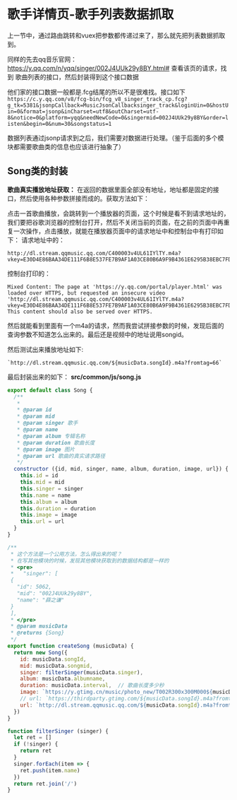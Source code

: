 # 歌手详情页-歌手列表数据抓取

上一节中，通过路由跳转和vuex把参数都传递过来了，那么就先把列表数据抓取到。

同样的先去qq音乐官网：https://y.qq.com/n/yqq/singer/002J4UUk29y8BY.html# 查看该页的请求，找到 歌曲列表的接口，然后封装得到这个接口数据

他们家的接口数据一般都是.fcg结尾的所以不是很难找。接口如下`https://c.y.qq.com/v8/fcg-bin/fcg_v8_singer_track_cp.fcg?g_tk=5381&jsonpCallback=MusicJsonCallbacksinger_track&loginUin=0&hostUin=0&format=jsonp&inCharset=utf8&outCharset=utf-8&notice=0&platform=yqq&needNewCode=0&singermid=002J4UUk29y8BY&order=listen&begin=0&num=30&songstatus=1`

数据列表通过jsonp请求到之后，我们需要对数据进行处理。（鉴于后面的多个模块都需要歌曲类的信息也应该进行抽象了）
## Song类的封装

**歌曲真实播放地址获取：**
在返回的数据里面全部没有地址，地址都是固定的接口，然后使用各种参数拼接而成的。获取方法如下：

点击一首歌曲播放，会跳转到一个播放器的页面，这个时候是看不到请求地址的，我们要把谷歌浏览器的控制台打开，然后不关闭当前的页面，在之前的页面中再重复一次操作，点击播放，就能在播放器页面中的请求地址中和控制台中有打印如下：
请求地址中的：
```
http://dl.stream.qqmusic.qq.com/C400003v4UL61IYlTY.m4a?vkey=E30D4E86BAA34DE111F6B8E537FE7B9AF1A03CE80B6A9F9B4361E6295B38EBC7FD22D70A28D7CBF608B93F8FF590AA8E4D977410B1F63874&guid=6078336128&uin=0&fromtag=66
```
控制台打印的：
```
Mixed Content: The page at 'https://y.qq.com/portal/player.html' was loaded over HTTPS, but requested an insecure video 'http://dl.stream.qqmusic.qq.com/C400003v4UL61IYlTY.m4a?vkey=E30D4E86BAA34DE111F6B8E537FE7B9AF1A03CE80B6A9F9B4361E6295B38EBC7FD22D70A28D7CBF608B93F8FF590AA8E4D977410B1F63874&guid=6078336128&uin=0&fromtag=66'. This content should also be served over HTTPS.
```

然后就能看到里面有一个m4a的请求，然而我尝试拼接参数的时候，发现后面的查询参数不知道怎么出来的。最后还是视频中的地址说用songid。

然后测试出来播放地址如下:
```
`http://dl.stream.qqmusic.qq.com/${musicData.songId}.m4a?fromtag=66`
```

最后封装出来的如下：
**src/common/js/song.js**
```javascript
export default class Song {
  /**
   *
   * @param id
   * @param mid
   * @param singer 歌手
   * @param name
   * @param album 专辑名称
   * @param duration 歌曲长度
   * @param image 图片
   * @param url 歌曲的真实请求路径
   */
  constructor ({id, mid, singer, name, album, duration, image, url}) {
    this.id = id
    this.mid = mid
    this.singer = singer
    this.name = name
    this.album = album
    this.duration = duration
    this.image = image
    this.url = url
  }
}

/**
 * 这个方法是一个公用方法，怎么得出来的呢？
 * 在写其他模块的时候，发现其他模块获取到的数据结构都是一样的
 * <pre>
 *   "singer": [
 {
   "id": 5062,
   "mid": "002J4UUk29y8BY",
   "name": "薛之谦"
 }
 ],
 * </pre>
 * @param musicData
 * @returns {Song}
 */
export function createSong (musicData) {
  return new Song({
    id: musicData.songId,
    mid: musicData.songmid,
    singer: filterSinger(musicData.singer),
    album: musicData.albumname,
    duration: musicData.interval,  // 歌曲长度多少秒
    image: `https://y.gtimg.cn/music/photo_new/T002R300x300M000${musicData.albummid}.jpg?max_age=2592000`,
    // url: `https://thirdparty.gtimg.com/${musicData.songId}.m4a?fromtag=80`
    url: `http://dl.stream.qqmusic.qq.com/${musicData.songId}.m4a?fromtag=38`
  })
}

function filterSinger (singer) {
  let ret = []
  if (!singer) {
    return ret
  }
  singer.forEach(item => {
    ret.push(item.name)
  })
  return ret.join('/')
}

```
